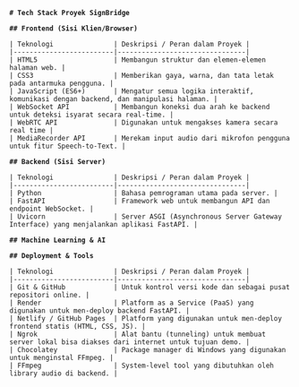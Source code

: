 **`# Tech Stack Proyek SignBridge`**

**`## Frontend (Sisi Klien/Browser)`**

`| Teknologi               | Deskripsi / Peran dalam Proyek |`  
`|-------------------------|--------------------------------|`  
`| HTML5                   | Membangun struktur dan elemen-elemen halaman web. |`  
`| CSS3                    | Memberikan gaya, warna, dan tata letak pada antarmuka pengguna. |`  
`| JavaScript (ES6+)       | Mengatur semua logika interaktif, komunikasi dengan backend, dan manipulasi halaman. |`  
`| WebSocket API           | Membangun koneksi dua arah ke backend untuk deteksi isyarat secara real-time. |`  
`| WebRTC API              | Digunakan untuk mengakses kamera secara real time |`  
`| MediaRecorder API       | Merekam input audio dari mikrofon pengguna untuk fitur Speech-to-Text. |`

**`## Backend (Sisi Server)`**

`| Teknologi               | Deskripsi / Peran dalam Proyek |`  
`|-------------------------|--------------------------------|`  
`| Python                  | Bahasa pemrograman utama pada server. |`  
`| FastAPI                 | Framework web untuk membangun API dan endpoint WebSocket. |`  
`| Uvicorn                 | Server ASGI (Asynchronous Server Gateway Interface) yang menjalankan aplikasi FastAPI. |`

**`## Machine Learning & AI`**

**`## Deployment & Tools`**

`| Teknologi               | Deskripsi / Peran dalam Proyek |`  
`|-------------------------|--------------------------------|`  
`| Git & GitHub            | Untuk kontrol versi kode dan sebagai pusat repositori online. |`  
`| Render                  | Platform as a Service (PaaS) yang digunakan untuk men-deploy backend FastAPI. |`  
`| Netlify / GitHub Pages  | Platform yang digunakan untuk men-deploy frontend statis (HTML, CSS, JS). |`  
`| Ngrok                   | Alat bantu (tunneling) untuk membuat server lokal bisa diakses dari internet untuk tujuan demo. |`  
`| Chocolatey              | Package manager di Windows yang digunakan untuk menginstal FFmpeg. |`  
`| FFmpeg                  | System-level tool yang dibutuhkan oleh library audio di backend. |`  
